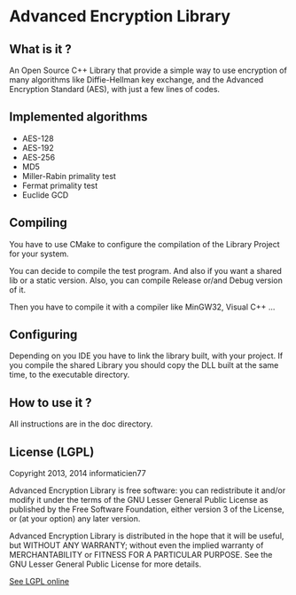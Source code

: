 Advanced Encryption Library
===========================

What is it ?
------------

An Open Source C++ Library that provide a simple way to use encryption of many algorithms like Diffie-Hellman
key exchange, and the Advanced Encryption Standard (AES), with just a few lines of codes.

Implemented algorithms
----------------------

* AES-128
* AES-192
* AES-256
* MD5
* Miller-Rabin primality test
* Fermat primality test
* Euclide GCD

Compiling
---------

You have to use CMake to configure the compilation of the Library Project for your system.

You can decide to compile the test program. And also if you want a shared lib or a static version.
Also, you can compile Release or/and Debug version of it.

Then you have to compile it with a compiler like MinGW32, Visual C++ ...

Configuring
-----------

Depending on you IDE you have to link the library built, with your project. If you compile the shared Library
you should copy the DLL built at the same time, to the executable directory.

How to use it ?
---------------

All instructions are in the doc directory.

License (LGPL)
--------------

Copyright 2013, 2014 informaticien77

Advanced Encryption Library is free software: you can redistribute it and/or modify
it under the terms of the GNU Lesser General Public License as published by
the Free Software Foundation, either version 3 of the License, or
(at your option) any later version.

Advanced Encryption Library is distributed in the hope that it will be useful,
but WITHOUT ANY WARRANTY; without even the implied warranty of
MERCHANTABILITY or FITNESS FOR A PARTICULAR PURPOSE.  See the
GNU Lesser General Public License for more details.

[See LGPL online](http://www.gnu.org/licenses/)